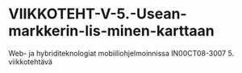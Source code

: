 # VIIKKOTEHT-V-5.-Usean-markkerin-lis-minen-karttaan
Web- ja hybriditeknologiat mobiiliohjelmoinnissa IN00CT08-3007 5. viikkotehtävä
